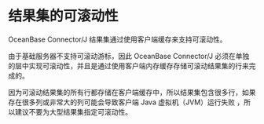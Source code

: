 # 结果集的可滚动性 

OceanBase Connector/J 结果集通过使用客户端缓存来支持可滚动性。

由于基础服务器不支持可滚动游标，因此 OceanBase Connector/J 必须在单独的层中实现可滚动性，并且是通过使用客户端内存缓存存储可滚动结果集的行来完成的。

因为可滚动结果集的所有行都存储在客户端缓存中，所以结果集包含很多行，如果存在很多列或非常大的列可能会导致客户端 Java 虚拟机（JVM）运行失败 ，所以建议不要为大型结果集指定可滚动性。

